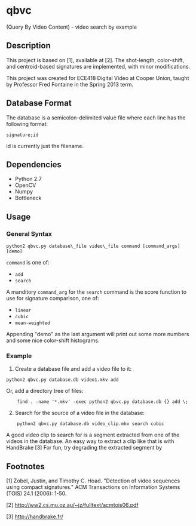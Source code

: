 qbvc
====

(Query By Video Content) - video search by example

## Description ##

This project is based on [1], available at [2]. The shot-length, color-shift, and
centroid-based signatures are implemented, with minor modifications.

This project was created for ECE418 Digital Video at Cooper Union,
taught by Professor Fred Fontaine in the Spring 2013 term.

## Database Format ##

The database is a semicolon-delimited value file where each line has
the following format:

    signature;id

id is currently just the filename.

## Dependencies ##

* Python 2.7
* OpenCV
* Numpy
* Bottleneck

## Usage ##

### General Syntax ###

    python2 qbvc.py database\_file video\_file command [command_args] [demo]

`command` is one of:
* `add`
* `search`

A manditory `command_arg` for the `search` command is the score
function to use for signature comparison, one of:
* `linear`
* `cubic`
* `mean-weighted`

Appending "demo" as the last argument will print out some more numbers
and some nice color-shift histograms.

### Example ###
1. Create a database file and add a video file to it:
```
python2 qbvc.py database.db video1.mkv add
 ```

Or, add a directory tree of files:
```
    find . -name '*.mkv' -exec python2 qbvc.py database.db {} add \;
```

2. Search for the source of a video file in the database:
```
    python2 qbvc.py database.db video_clip.mkv search cubic
```

A good video clip to search for is a segment extracted from one of the
videos in the database. An easy way to extract a clip like that is with HandBrake [3]
For fun, try degrading the extracted segment by 


## Footnotes ##
[1]  Zobel, Justin, and Timothy C. Hoad. "Detection of video sequences
using compact signatures." ACM Transactions on Information Systems
(TOIS) 24.1 (2006): 1-50.

[2]  http://ww2.cs.mu.oz.au/~jz/fulltext/acmtois06.pdf

[3]  http://handbrake.fr/
